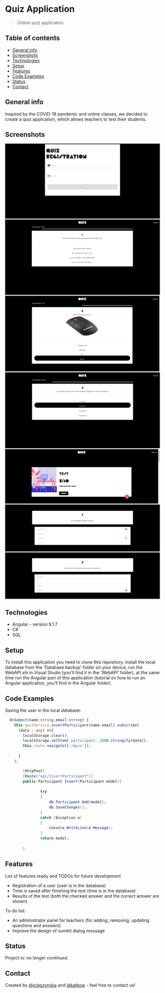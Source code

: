 # Quiz Application
> Online quiz application

## Table of contents
* [General info](#general-info)
* [Screenshots](#screenshots)
* [Technologies](#technologies)
* [Setup](#setup)
* [Features](#features)
* [Code Examples](#code-examples)
* [Status](#status)
* [Contact](#contact)

## General info
Inspired by the COVID-19 pandemic and online classes, we decided to create a quiz application, which allows teachers to test their students.

## Screenshots
![Register](./screenshots/quizregi.PNG)
![Question](./screenshots/pytanko.PNG)
![Question with a picture](./screenshots/qa.png)
![Highlight](./screenshots/highlight.png)
![Result](./screenshots/result.PNG)
![Q&A](./screenshots/a7.PNG)
![Q&A](./screenshots/a8.PNG)

## Technologies
* Angular - version 9.1.7
* C# 
* SQL 

## Setup
To install this application you need to clone this repository, install the local database from the 'Database backup' folder on your device, run the WebAPI.sln in Visual Studio (you'll find it in the 'WebAPI' folder), at the same time run the Angular part of this application (tutorial on how to run an Angular application, you'll find in the Angular folder). 

## Code Examples
Saving the user in the local database:
```typescript
  OnSubmit(name:string,email:string) {
    this.quizService.insertParticipant(name,email).subscribe(
      (data : any) =>{
        localStorage.clear();
        localStorage.setItem('participant',JSON.stringify(data));
        this.route.navigate(['/quiz']);

      }
    );
```
```c#
        [HttpPost]
        [Route("api/InsertParticipant")]
        public Participant Insert(Participant model){
            
                try
                {
                    db.Participant.Add(model);
                    db.SaveChanges();
                }
                catch (Exception e)
                {
                    Console.WriteLine(e.Message);
                }
                return model;
            
        }
```
## Features
List of features ready and TODOs for future development
* Registration of a user (user is in the database)
* Time is saved after finishing the test (time is in the database) 
* Results of the test (both the checked answer and the correct answer are shown)

To-do list:
* An administrator panel for teachers (for adding, removing, updating questions and answers)
* Improve the design of sumbit dialog message

## Status
Project is: _no longer continued_. 

## Contact
Created by [@jcieszynska](https://www.github.com/jcieszynska) and [@katkow](https://www.github.com/katkow) - feel free to contact us!
